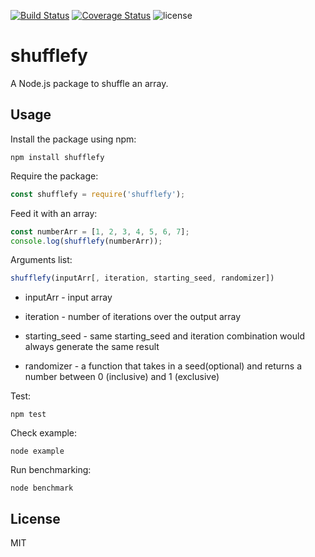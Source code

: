 [![Build Status](https://travis-ci.org/imp8468/shufflefy.svg?branch=master)](https://travis-ci.org/imp8468/shufflefy) [![Coverage Status](https://coveralls.io/repos/github/imp8468/shufflefy/badge.svg?branch=master)](https://coveralls.io/github/imp8468/shufflefy?branch=master) ![license](https://img.shields.io/github/license/mashape/apistatus.svg)

# shufflefy 
A Node.js package to shuffle an array. 

## Usage

Install the package using npm:

    npm install shufflefy

Require the package:

```js
const shufflefy = require('shufflefy');
```

Feed it with an array:

```js
const numberArr = [1, 2, 3, 4, 5, 6, 7];
console.log(shufflefy(numberArr));
```

Arguments list:

```js
shufflefy(inputArr[, iteration, starting_seed, randomizer])
```

+ inputArr - input array

+ iteration - number of iterations over the output array

+ starting_seed - same starting_seed and iteration combination would always generate the same result

+ randomizer - a function that takes in a seed(optional) and returns a number between 0 (inclusive) and 1 (exclusive)

Test:

    npm test

Check example:

	node example

Run benchmarking:

	node benchmark

## License

MIT